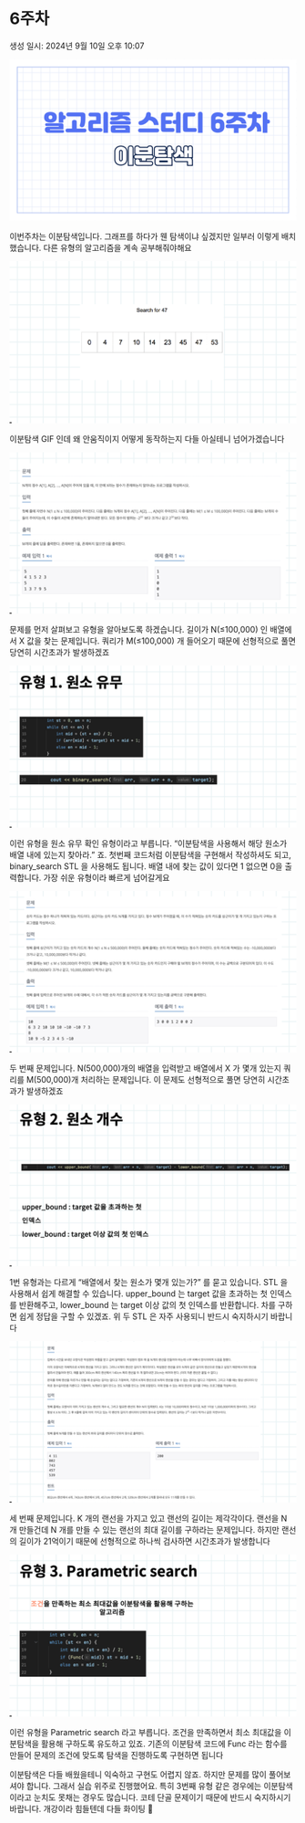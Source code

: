# 6주차

생성 일시: 2024년 9월 10일 오후 10:07

![슬라이드1.png](PPT/1.png)

이번주차는 이분탐색입니다. 그래프를 하다가 웬 탐색이냐 싶겠지만 일부러 이렇게 배치했습니다. 다른 유형의 알고리즘을 계속 공부해줘야해요

![슬라이드2.png](PPT/2.png)

이분탐색 GIF 인데 왜 안움직이지 어떻게 동작하는지 다들 아실테니 넘어가겠습니다

![슬라이드3.png](PPT/3.png)

문제를 먼저 살펴보고 유형을 알아보도록 하겠습니다. 길이가 N(≤100,000) 인 배열에서 X 값을 찾는 문제입니다. 쿼리가 M(≤100,000) 개 들어오기 때문에 선형적으로 풀면 당연히 시간초과가 발생하겠죠

![슬라이드4.png](PPT/4.png)

이런 유형을 원소 유무 확인 유형이라고 부릅니다. “이분탐색을 사용해서 해당 원소가 배열 내에 있는지 찾아라.” 죠. 첫번째 코드처럼 이분탐색을 구현해서 작성하셔도 되고, binary_search STL 을 사용해도 됩니다. 배열 내에 찾는 값이 있다면 1 없으면 0을 출력합니다. 가장 쉬운 유형이라 빠르게 넘어갈게요

![슬라이드5.png](PPT/5.png)

두 번째 문제입니다. N(500,000)개의 배열을 입력받고 배열에서 X 가 몇개 있는지 쿼리를 M(500,000)개 처리하는 문제입니다. 이 문제도 선형적으로 풀면 당연히 시간초과가 발생하겠죠

![슬라이드6.png](PPT/6.png)

1번 유형과는 다르게 “배열에서 찾는 원소가 몇개 있는가?” 를 묻고 있습니다. STL 을 사용해서 쉽게 해결할 수 있습니다. upper_bound 는 target 값을 초과하는 첫 인덱스를 반환해주고, lower_bound 는 target 이상 값의 첫 인덱스를 반환합니다. 차를 구하면 쉽게 정답을 구할 수 있겠죠. 위 두 STL 은 자주 사용되니 반드시 숙지하시기 바랍니다

![슬라이드7.png](PPT/7.png)

세 번째 문제입니다. K 개의 랜선을 가지고 있고 랜선의 길이는 제각각이다. 랜선을 N 개 만들건데 N 개를 만들 수 있는 랜선의 최대 길이를 구하라는 문제입니다. 하지만 랜선의 길이가 21억이기 때문에 선형적으로 하나씩 검사하면 시간초과가 발생합니다

![슬라이드8.png](PPT/8.png)

이런 유형을 Parametric search 라고 부릅니다. 조건을 만족하면서 최소 최대값을 이분탐색을 활용해 구하도록 유도하고 있죠. 기존의 이분탐색 코드에 Func 라는 함수를 만들어 문제의 조건에 맞도록 탐색을 진행하도록 구현하면 됩니다

이분탐색은 다들 배웠을테니 익숙하고 구현도 어렵지 않죠. 하지만 문제를 많이 풀어보셔야 합니다. 그래서 실습 위주로 진행했어요. 특히 3번째 유형 같은 경우에는 이분탐색이라고 눈치도 못채는 경우도 많습니다. 코테 단골 문제이기 때문에 반드시 숙지하시기 바랍니다. 개강이라 힘들텐데 다들 화이팅 👏